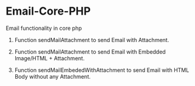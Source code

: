 Email-Core-PHP
==============

Email functionality in core php

1) Function sendMailAttachment to send Email with Attachment.

2) Function sendMailAttachment to send Email with Embedded Image/HTML + Attachment.

3) Function sendMailEmbededWithAttachment to send Email with HTML Body without any Attachment. 

